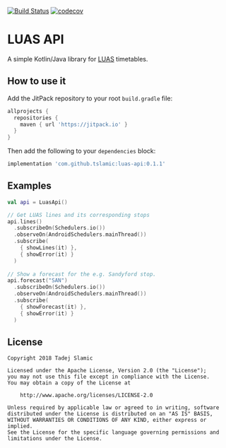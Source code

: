 [![Build Status](https://travis-ci.org/tslamic/luas-api.svg?branch=master)](https://travis-ci.org/tslamic/luas-api)
[![codecov](https://codecov.io/gh/tslamic/luas-api/branch/master/graph/badge.svg)](https://codecov.io/gh/tslamic/luas-api)

# LUAS API

A simple Kotlin/Java library for [LUAS](https://www.luas.ie/) timetables.

## How to use it

Add the JitPack repository to your root `build.gradle` file:

```groovy
allprojects {
  repositories {
    maven { url 'https://jitpack.io' }
  }
}
```

Then add the following to your `dependencies` block:

```groovy
implementation 'com.github.tslamic:luas-api:0.1.1'
```

## Examples

```kotlin
val api = LuasApi()

// Get LUAS lines and its corresponding stops
api.lines()
  .subscribeOn(Schedulers.io())
  .observeOn(AndroidSchedulers.mainThread())
  .subscribe(
    { showLines(it) },
    { showError(it) }
  )
        
// Show a forecast for the e.g. Sandyford stop.
api.forecast("SAN")
  .subscribeOn(Schedulers.io())
  .observeOn(AndroidSchedulers.mainThread())
  .subscribe(
    { showForecast(it) },
    { showError(it) }
  )
```

## License

    Copyright 2018 Tadej Slamic
    
    Licensed under the Apache License, Version 2.0 (the "License");
    you may not use this file except in compliance with the License.
    You may obtain a copy of the License at
    
        http://www.apache.org/licenses/LICENSE-2.0
    
    Unless required by applicable law or agreed to in writing, software
    distributed under the License is distributed on an "AS IS" BASIS,
    WITHOUT WARRANTIES OR CONDITIONS OF ANY KIND, either express or implied.
    See the License for the specific language governing permissions and
    limitations under the License.
